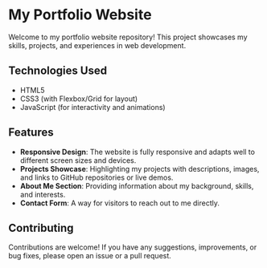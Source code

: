 

# My Portfolio Website

Welcome to my portfolio website repository! This project showcases my skills, projects, and experiences in web development.


## Technologies Used

- HTML5
- CSS3 (with Flexbox/Grid for layout)
- JavaScript (for interactivity and animations)

## Features

- **Responsive Design**: The website is fully responsive and adapts well to different screen sizes and devices.
- **Projects Showcase**: Highlighting my projects with descriptions, images, and links to GitHub repositories or live demos.
- **About Me Section**: Providing information about my background, skills, and interests.
- **Contact Form**: A way for visitors to reach out to me directly.


## Contributing

Contributions are welcome! If you have any suggestions, improvements, or bug fixes, please open an issue or a pull request.

